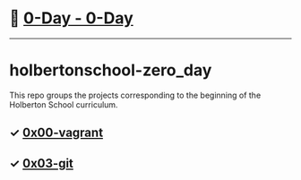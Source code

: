 # 📖 [0-Day - 0-Day](https://github.com/lahincapie/holberton_school/wiki/0-Day---0-Day)

*********

# holbertonschool-zero_day

This repo groups the projects corresponding to the beginning of the Holberton School curriculum.

## ✓ [0x00-vagrant](https://github.com/lahincapie/holbertonschool-zero_day/tree/main/0x00-vagrant)
## ✓ [0x03-git](https://github.com/lahincapie/holbertonschool-zero_day/tree/main/0x03-git)
